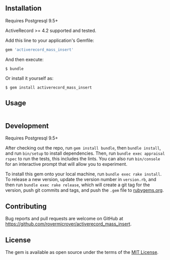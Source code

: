 ## Installation

Requires Postgresql 9.5+

ActiveRecord >= 4.2 supported and tested.

Add this line to your application's Gemfile:

```ruby
gem 'activerecord_mass_insert'
```

And then execute:

    $ bundle

Or install it yourself as:

    $ gem install activerecord_mass_insert

## Usage
```ruby

```

## Development

Requires Postgresql 9.5+

After checking out the repo, run `gem install bundle`, then `bundle install`, and run `bin/setup` to install dependencies. Then, run `bundle exec appraisal rspec` to run the tests, this includes the lints. You can also run `bin/console` for an interactive prompt that will allow you to experiment.

To install this gem onto your local machine, run `bundle exec rake install`. To release a new version, update the version number in `version.rb`, and then run `bundle exec rake release`, which will create a git tag for the version, push git commits and tags, and push the `.gem` file to [rubygems.org](https://rubygems.org).

## Contributing

Bug reports and pull requests are welcome on GitHub at https://github.com/rovermicrover/activerecord_mass_insert.


## License

The gem is available as open source under the terms of the [MIT License](http://opensource.org/licenses/MIT).